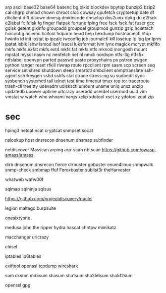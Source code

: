 arp
ascii
base32
base64
basenc
bg
blkid
blockdev
bpytop
bunzip2
bzip2
cal
chgrp
chmod
chown
chroot
cloc
cowsay
cpufetch
cryptsetup
date
df
dhclient
diff
disown
dmesg
dmidecode
dmsetup
dos2unix
dpkg
du
e2fsck
e2label
fc
fdisk
fg
finger
flatpak
fortune
fping
free
fsck
fsck.fat
fuser
gcc
gdisk
getent
glxinfo
groupadd
groupdel
groupmod
gunzip
gzip
hciattach
hciconfig
hciemu
hcitool
hdparm
head
help
hexdump
hostnamectl
htop
hwinfo
id
init
iostat
ip
ipcalc
iwconfig
job
journalctl
kill
losetup
lp
lpq
lpr
lprm
lpstat
lsblk
lshw
lsmod
lsof
lsscsi
luksformat
lvm
lynx
magick
mcrypt
mkfifo
mkfs
mkfs.exfat
mkfs.ext4
mkfs.fat
mkfs.ntfs
mknod
mongosh
mount
mpstat
mysql
nasm
nc
neofetch
net
nl
nmcli
nordvpn
ntfs-3g
ntfsfix
ntfslabel
openvpn
parted
passwd
paste
proxychains
ps
pstree
pwgen
python
ranger
reset
rfkill
rlwrap
route
rpcclient
rpm
sasm
scp
screen
seq
service
set
shred
shutdown
sleep
smartctl
smbclient
snmptranslate
ssh-agent
ssh-keygen
sshd
sshfs
stat
strace
stress-ng
su
sudoedit
sync
sysbench
systemctl
tail
telnet
test
time
timeout
tmux
top
tor
traceroute
trash-cli
tree
tty
udevadm
udisksctl
umount
uname
uniq
unxz
unzip
updatedb
upower
uptime
urlcrazy
useradd
userdel
usermod
uuid
vim
vmstat
w
watch
who
whoami
xargs
xclip
xdotool
xset
xz
ydotool
zcat
zip


# sec
hping3
netcat
ncat
cryptcat
snmpset
socat

nslookup
host
dnsrecon
dnsenum
dnsmap
subfinder

netdiscover
Masscan
arping
arp-scan
nbtscan
https://github.com/owasp-amass/amass

dirb
dnsenum
dnsrecon
fierce
dirbuster
gobuster
enum4linux
snmpwalk
snmp-check
smbmap
ffuf
Feroxbuster
sublist3r
theHarvester

whatweb
wafw00f

sqlmap
sqlninja
sqlsus

https://github.com/projectdiscovery/nuclei

legion
maltego
burpsuite

onesixtyone

medusa
john the ripper
hydra
hascat
chntpw
mimikatz

macchanger
urlcrazy

chisel

iptables
ip6tables


exiftool
openssl
tcpdump
wireshark


sum
cksum
md5sum
shasum
sha1sum
sha256sum
sha512sum

openssl
gpg